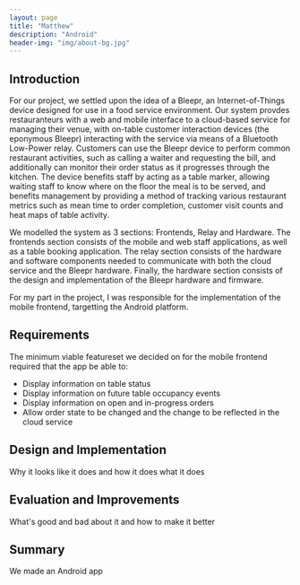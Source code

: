 ```yaml
---
layout: page
title: "Matthew"
description: "Android"
header-img: "img/about-bg.jpg"
---
```

## Introduction
For our project, we settled upon the idea of a Bleepr, an Internet-of-Things device designed for use in a food service environment.
Our system provdes restauranteurs with a web and mobile interface to a cloud-based service for managing their venue, with on-table
customer interaction devices (the eponymous Bleepr) interacting with the service via means of a Bluetooth Low-Power relay. Customers
can use the Bleepr device to perform common restaurant activities, such as calling a waiter and requesting the bill, and additionally can
monitor their order status as it progresses through the kitchen. The device benefits staff by acting as a table marker,
allowing waiting staff to know where on the floor the meal is to be served, and benefits management by providing a method of tracking various
restaurant metrics such as mean time to order completion, customer visit counts and heat maps of table activity.

We modelled the system as 3 sections: Frontends, Relay and Hardware. The frontends section consists of the mobile and web staff applications,
as well as a table booking application. The relay section consists of the hardware and software components needed to communicate with both
the cloud service and the Bleepr hardware. Finally, the hardware section consists of the design and implementation of the Bleepr hardware and
firmware.

For my part in the project, I was responsible for the implementation of the mobile frontend, targetting the Android platform.

## Requirements
The minimum viable featureset we decided on for the mobile frontend required that the app be able to:

* Display information on table status
* Display information on future table occupancy events
* Display information on open and in-progress orders
* Allow order state to be changed and the change to be reflected in the cloud service

## Design and Implementation
Why it looks like it does and how it does what it does

## Evaluation and Improvements
What's good and bad about it and how to make it better

## Summary
We made an Android app
